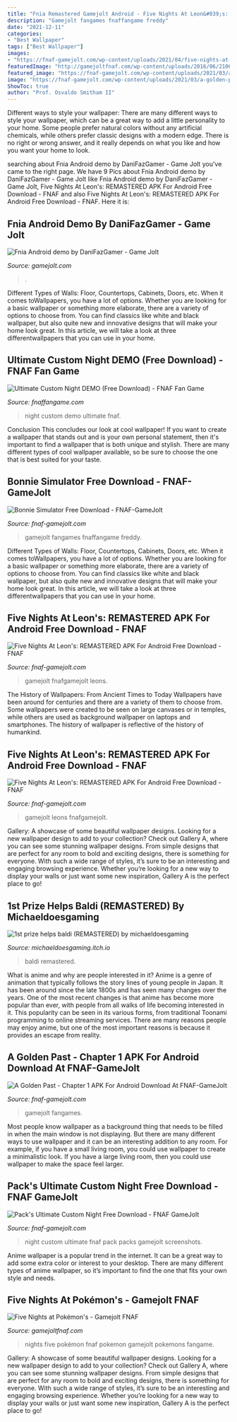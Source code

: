 ```yaml
---
title: "Fnia Remastered Gamejolt Android - Five Nights At Leon&#039;s: Remastered Apk For Android Free Download"
description: "Gamejolt fangames fnaffangame freddy"
date: "2021-12-11"
categories:
- "Best Wallpaper"
tags: ["Best Wallpaper"]
images:
- "https://fnaf-gamejolt.com/wp-content/uploads/2021/04/five-nights-at-leons-remastered-5.jpg"
featuredImage: "http://gamejoltfnaf.com/wp-content/uploads/2016/06/210616-3.png"
featured_image: "https://fnaf-gamejolt.com/wp-content/uploads/2021/03/a-golden-past-chapter-1-screenshots-2.jpg"
image: "https://fnaf-gamejolt.com/wp-content/uploads/2021/03/a-golden-past-chapter-1-screenshots-2.jpg"
ShowToc: true
author: "Prof. Osvaldo Smitham II"
---
```



Different ways to style your wallpaper:
There are many different ways to style your wallpaper, which can be a great way to add a little personality to your home. Some people prefer natural colors without any artificial chemicals, while others prefer classic designs with a modern edge. There is no right or wrong answer, and it really depends on what you like and how you want your home to look.

	

		
searching about Fnia Android demo by DaniFazGamer - Game Jolt you've came to the right page. We have 9 Pics about Fnia Android demo by DaniFazGamer - Game Jolt like Fnia Android demo by DaniFazGamer - Game Jolt, Five Nights At Leon&#039;s: REMASTERED APK For Android Free Download - FNAF and also Five Nights At Leon&#039;s: REMASTERED APK For Android Free Download - FNAF. Here it is:
		
    
## Fnia Android Demo By DaniFazGamer - Game Jolt

<img loading=lazy src="https://m.gjcdn.net/game-header/950/496516-crop485_215_1399_426-e4yjquwh-v4.jpg" onerror="this.onerror=null;this.src='https://tse3.mm.bing.net/th?id=OIP._kuc4Yws_UI4HKTqncyqoQHaBt&amp;pid=15.1';" alt="Fnia Android demo by DaniFazGamer - Game Jolt">

_Source: gamejolt.com_

>. 

	

Different Types of Walls: Floor, Countertops, Cabinets, Doors, etc.
When it comes toWallpapers, you have a lot of options. Whether you are looking for a basic wallpaper or something more elaborate, there are a variety of options to choose from. You can find classics like white and black wallpaper, but also quite new and innovative designs that will make your home look great. In this article, we will take a look at three differentwallpapers that you can use in your home.

    
## Ultimate Custom Night DEMO (Free Download) - FNAF Fan Game

<img loading=lazy src="https://fnaffangame.com/wp-content/uploads/2020/10/ultimate-custom-night-demo-screenshots-2.jpg" onerror="this.onerror=null;this.src='https://tse3.mm.bing.net/th?id=OIP.WaXEOwU6Hzs3VKvrRRcZlgHaD8&amp;pid=15.1';" alt="Ultimate Custom Night DEMO (Free Download) - FNAF Fan Game">

_Source: fnaffangame.com_

>night custom demo ultimate fnaf. 

	

Conclusion
This concludes our look at cool wallpaper! If you want to create a wallpaper that stands out and is your own personal statement, then it's important to find a wallpaper that is both unique and stylish. There are many different types of cool wallpaper available, so be sure to choose the one that is best suited for your taste.

    
## Bonnie Simulator Free Download - FNAF-GameJolt

<img loading=lazy src="https://fnaf-gamejolt.com/wp-content/uploads/2021/01/bonnie-simulator-2.jpg" onerror="this.onerror=null;this.src='https://tse1.mm.bing.net/th?id=OIP.VnqjnyuSoCVTzWca4_4q5gHaEK&amp;pid=15.1';" alt="Bonnie Simulator Free Download - FNAF-GameJolt">

_Source: fnaf-gamejolt.com_

>gamejolt fangames fnaffangame freddy. 

	

Different Types of Walls: Floor, Countertops, Cabinets, Doors, etc.
When it comes toWallpapers, you have a lot of options. Whether you are looking for a basic wallpaper or something more elaborate, there are a variety of options to choose from. You can find classics like white and black wallpaper, but also quite new and innovative designs that will make your home look great. In this article, we will take a look at three differentwallpapers that you can use in your home.

    
## Five Nights At Leon&#039;s: REMASTERED APK For Android Free Download - FNAF

<img loading=lazy src="https://fnaf-gamejolt.com/wp-content/uploads/2021/04/five-nights-at-leons-remastered-2.jpg" onerror="this.onerror=null;this.src='https://tse2.mm.bing.net/th?id=OIP.l2u6qv7FW-EirYO5IVeZRwHaEK&amp;pid=15.1';" alt="Five Nights At Leon&#039;s: REMASTERED APK For Android Free Download - FNAF">

_Source: fnaf-gamejolt.com_

>gamejolt fnafgamejolt leons. 

	

The History of Wallpapers: From Ancient Times to Today
Wallpapers have been around for centuries and there are a variety of them to choose from. Some wallpapers were created to be seen on large canvases or in temples, while others are used as background wallpaper on laptops and smartphones. The history of wallpaper is reflective of the history of humankind.

    
## Five Nights At Leon&#039;s: REMASTERED APK For Android Free Download - FNAF

<img loading=lazy src="https://fnaf-gamejolt.com/wp-content/uploads/2021/04/five-nights-at-leons-remastered-5.jpg" onerror="this.onerror=null;this.src='https://tse1.mm.bing.net/th?id=OIP.9ETL6NYU6olhw2Gw067tCQHaEK&amp;pid=15.1';" alt="Five Nights At Leon&#039;s: REMASTERED APK For Android Free Download - FNAF">

_Source: fnaf-gamejolt.com_

>gamejolt leons fnafgamejolt. 

	

Gallery: A showcase of some beautiful wallpaper designs.
Looking for a new wallpaper design to add to your collection? Check out Gallery A, where you can see some stunning wallpaper designs. From simple designs that are perfect for any room to bold and exciting designs, there is something for everyone. With such a wide range of styles, it’s sure to be an interesting and engaging browsing experience. Whether you’re looking for a new way to display your walls or just want some new inspiration, Gallery A is the perfect place to go!





	
	
    
## 1st Prize Helps Baldi (REMASTERED) By Michaeldoesgaming

<img loading=lazy src="https://img.itch.zone/aW1nLzQzMzkyOTQucG5n/original/OtZBvd.png" onerror="this.onerror=null;this.src='https://tse3.mm.bing.net/th?id=OIP.g9p8KHArW4cn2cFNK17mfwHaFj&amp;pid=15.1';" alt="1st prize helps baldi (REMASTERED) by michaeldoesgaming">

_Source: michaeldoesgaming.itch.io_

>baldi remastered. 

	

What is anime and why are people interested in it?
Anime is a genre of animation that typically follows the story lines of young people in Japan. It has been around since the late 1800s and has seen many changes over the years. One of the most recent changes is that anime has become more popular than ever, with people from all walks of life becoming interested in it. This popularity can be seen in its various forms, from traditional Toonami programming to online streaming services. There are many reasons people may enjoy anime, but one of the most important reasons is because it provides an escape from reality.

    
## A Golden Past - Chapter 1 APK For Android Download At FNAF-GameJolt

<img loading=lazy src="https://fnaf-gamejolt.com/wp-content/uploads/2021/03/a-golden-past-chapter-1-screenshots-2.jpg" onerror="this.onerror=null;this.src='https://tse1.mm.bing.net/th?id=OIP.FWyJO4A6Rcv7ex_XDGDGHwHaEK&amp;pid=15.1';" alt="A Golden Past - Chapter 1 APK For Android Download At FNAF-GameJolt">

_Source: fnaf-gamejolt.com_

>gamejolt fangames. 

	

Most people know wallpaper as a background thing that needs to be filled in when the main window is not displaying. But there are many different ways to use wallpaper and it can be an interesting addition to any room. For example, if you have a small living room, you could use wallpaper to create a minimalistic look. If you have a large living room, then you could use wallpaper to make the space feel larger.

    
## Pack&#039;s Ultimate Custom Night Free Download - FNAF GameJolt

<img loading=lazy src="https://fnaf-gamejolt.com/wp-content/uploads/2021/04/packs-ultimate-custom-night-1.jpg" onerror="this.onerror=null;this.src='https://tse1.mm.bing.net/th?id=OIP.pZtmznnxTZj3nMVNxoT32wHaFj&amp;pid=15.1';" alt="Pack&#039;s Ultimate Custom Night Free Download - FNAF GameJolt">

_Source: fnaf-gamejolt.com_

>night custom ultimate fnaf pack packs gamejolt screenshots. 

	

Anime wallpaper is a popular trend in the internet. It can be a great way to add some extra color or interest to your desktop. There are many different types of anime wallpaper, so it’s important to find the one that fits your own style and needs.

    
## Five Nights At Pokémon&#039;s - Gamejolt FNAF

<img loading=lazy src="http://gamejoltfnaf.com/wp-content/uploads/2016/06/210616-3.png" onerror="this.onerror=null;this.src='https://tse4.mm.bing.net/th?id=OIP.lHDE8J7QXhKari3h7j6H4QHaFj&amp;pid=15.1';" alt="Five Nights at Pokémon&#039;s - Gamejolt FNAF">

_Source: gamejoltfnaf.com_

>nights five pokémon fnaf pokemon gamejolt pokemons fangame. 

	

Gallery: A showcase of some beautiful wallpaper designs.
Looking for a new wallpaper design to add to your collection? Check out Gallery A, where you can see some stunning wallpaper designs. From simple designs that are perfect for any room to bold and exciting designs, there is something for everyone. With such a wide range of styles, it’s sure to be an interesting and engaging browsing experience. Whether you’re looking for a new way to display your walls or just want some new inspiration, Gallery A is the perfect place to go!





	
	
